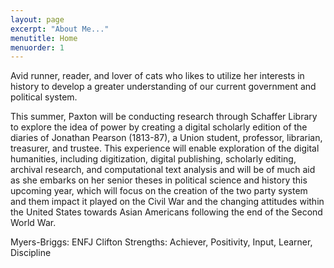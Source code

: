 ```yaml
---
layout: page
excerpt: "About Me..."
menutitle: Home
menuorder: 1
---
```


Avid runner, reader, and lover of cats who likes to utilize her interests in history to develop a greater understanding of our current government and political system.

This summer, Paxton will be conducting research through Schaffer Library to explore the idea of power by creating a digital scholarly edition of the diaries of Jonathan Pearson (1813-87), a Union student, professor, librarian, treasurer, and trustee.  This experience will enable exploration of the digital humanities, including digitization, digital publishing, scholarly editing, archival research, and computational text analysis and will be of much aid as she embarks on her senior theses in political science and history this upcoming year, which will focus on the creation of the two party system and them impact it played on the Civil War and the changing attitudes within the United States towards Asian Americans following the end of the Second World War.

Myers-Briggs: ENFJ
Clifton Strengths: Achiever, Positivity, Input, Learner, Discipline 
